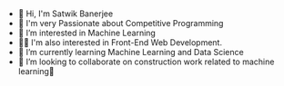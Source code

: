 ### 
- 👋 Hi, I'm Satwik Banerjee
- 🌱 I'm very Passionate about Competitive Programming
- 👀 I’m interested in Machine Learning
- 🧑‍💻 I'm also interested in Front-End Web Development.
- 🔭 I’m currently learning Machine Learning and Data Science
- 👯 I’m looking to collaborate on construction work related to machine learning👋

<!--
**banerjeesatwik/banerjeesatwik** is a ✨ _special_ ✨ repository because its `README.md` (this file) appears on your GitHub profile.

Here are some ideas to get you started:

- 👋 Hi, I'm Satwik Banerjee
- 🌱 I'm very Passionate about Competitive Programming
- 👀 I’m interested in Machine Learning
- 🏳️‍🌈 I'm also interested in Front-End Web Development.
- 🔭 I’m currently learning Machine Learning and Data Science
- 👯 I’m looking to collaborate on construction work related to machine learning
